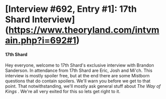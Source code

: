 # [Interview #692, Entry #1]: 17th Shard Interview](https://www.theoryland.com/intvmain.php?i=692#1)

#### 17th Shard

Hey everyone, welcome to 17th Shard's exclusive interview with Brandon Sanderson. In attendance from 17th Shard are Eric, Josh and Mi'ch. This interview is mostly spoiler free, but at the end there are some Mistborn questions that do contain spoilers. We'll warn you before we get to that point. That notwithstanding, we'll mostly ask general stuff about
*The Way of Kings*
. We're all very exited for this so lets get right to it.

